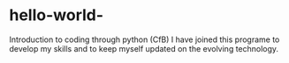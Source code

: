 # hello-world-
Introduction to coding through python (CfB)
I have joined this programe to develop my skills and to keep myself updated on the evolving technology.
